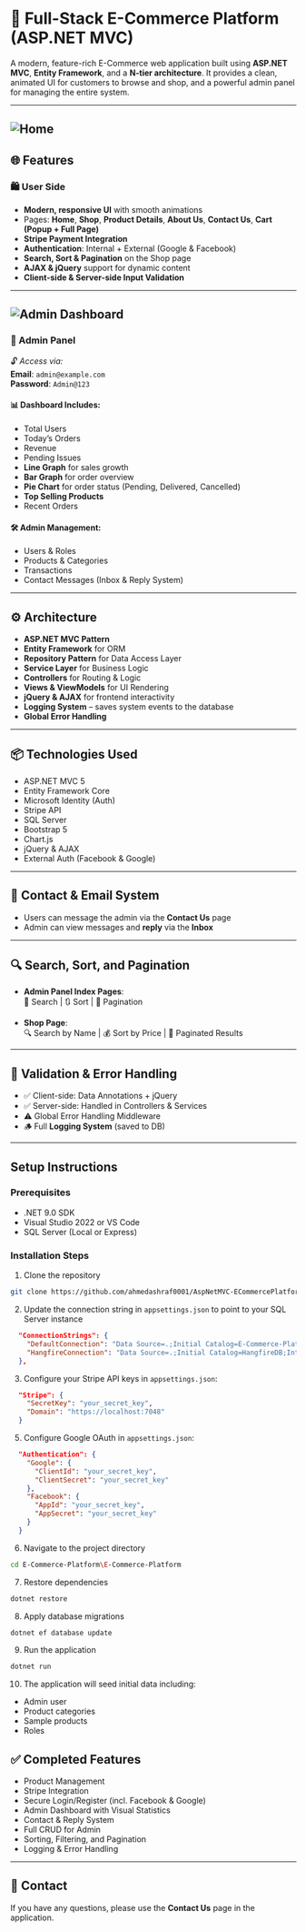 # 🛒 Full-Stack E-Commerce Platform (ASP.NET MVC)

A modern, feature-rich E-Commerce web application built using **ASP.NET MVC**, **Entity Framework**, and a **N-tier architecture**. It provides a clean, animated UI for customers to browse and shop, and a powerful admin panel for managing the entire system.

---
![Home](./assets/home.png)
---

## 🌐 Features

### 🛍️ User Side
- **Modern, responsive UI** with smooth animations
- Pages: **Home**, **Shop**, **Product Details**, **About Us**, **Contact Us**, **Cart (Popup + Full Page)**
- **Stripe Payment Integration**
- **Authentication**: Internal + External (Google & Facebook)
- **Search, Sort & Pagination** on the Shop page
- **AJAX & jQuery** support for dynamic content
- **Client-side & Server-side Input Validation**
  
---
![Admin Dashboard](./assets/adminpanal.png)
---

### 🔐 Admin Panel  
🔓 *Access via:*  
**Email**: `admin@example.com`  
**Password**: `Admin@123`

#### 📊 Dashboard Includes:
- Total Users
- Today’s Orders
- Revenue
- Pending Issues
- **Line Graph** for sales growth
- **Bar Graph** for order overview
- **Pie Chart** for order status (Pending, Delivered, Cancelled)
- **Top Selling Products**
- Recent Orders

#### 🛠️ Admin Management:
- Users & Roles  
- Products & Categories  
- Transactions  
- Contact Messages (Inbox & Reply System)

---

## ⚙️ Architecture

- **ASP.NET MVC Pattern**
- **Entity Framework** for ORM
- **Repository Pattern** for Data Access Layer
- **Service Layer** for Business Logic
- **Controllers** for Routing & Logic
- **Views & ViewModels** for UI Rendering
- **jQuery & AJAX** for frontend interactivity
- **Logging System** – saves system events to the database
- **Global Error Handling**

---

## 📦 Technologies Used

- ASP.NET MVC 5  
- Entity Framework Core  
- Microsoft Identity (Auth)  
- Stripe API  
- SQL Server  
- Bootstrap 5  
- Chart.js  
- jQuery & AJAX  
- External Auth (Facebook & Google)

---

## 💬 Contact & Email System

- Users can message the admin via the **Contact Us** page  
- Admin can view messages and **reply** via the **Inbox**

---

## 🔍 Search, Sort, and Pagination

- **Admin Panel Index Pages**:  
  🔎 Search | 🔃 Sort | 📄 Pagination  

- **Shop Page**:  
  🔍 Search by Name | 💰 Sort by Price | 📄 Paginated Results  

---

## 🧪 Validation & Error Handling

- ✅ Client-side: Data Annotations + jQuery  
- ✅ Server-side: Handled in Controllers & Services  
- ⚠️ Global Error Handling Middleware  
- 🪵 Full **Logging System** (saved to DB)

---

## Setup Instructions

### Prerequisites
* .NET 9.0 SDK
* Visual Studio 2022 or VS Code
* SQL Server (Local or Express)

### Installation Steps

1. Clone the repository
```bash
git clone https://github.com/ahmedashraf0001/AspNetMVC-ECommercePlatform
```
2. Update the connection string in `appsettings.json` to point to your SQL Server instance
```json
  "ConnectionStrings": {
    "DefaultConnection": "Data Source=.;Initial Catalog=E-Commerce-PlatformDB;Integrated Security=True;Encrypt=False;Trust Server Certificate=True",
    "HangfireConnection": "Data Source=.;Initial Catalog=HangfireDB;Integrated Security=True;Encrypt=False;Trust Server Certificate=True"
  },
```
3. Configure your Stripe API keys in `appsettings.json`:
```json
  "Stripe": {
    "SecretKey": "your_secret_key",
    "Domain": "https://localhost:7048"
  }
```

5. Configure Google OAuth in `appsettings.json`:
```json
  "Authentication": {
    "Google": {
      "ClientId": "your_secret_key",
      "ClientSecret": "your_secret_key"
    },
    "Facebook": {
      "AppId": "your_secret_key",
      "AppSecret": "your_secret_key"
    }
  }
```
6. Navigate to the project directory
```bash
cd E-Commerce-Platform\E-Commerce-Platform
```
7. Restore dependencies
```bash
dotnet restore
```
8. Apply database migrations
```bash
dotnet ef database update
```
9. Run the application
```bash
dotnet run
```
10. The application will seed initial data including:
- Admin user
- Product categories
- Sample products
- Roles

## ✅ Completed Features

- Product Management  
- Stripe Integration  
- Secure Login/Register (incl. Facebook & Google)  
- Admin Dashboard with Visual Statistics  
- Contact & Reply System  
- Full CRUD for Admin  
- Sorting, Filtering, and Pagination  
- Logging & Error Handling  

---

## 📧 Contact

If you have any questions, please use the **Contact Us** page in the application.
